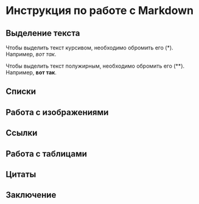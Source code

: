 # Инструкция по работе с Markdown 
## Выделение текста 

Чтобы выделить текст курсивом, необходимо обромить его (*). Например, *вот так*.

Чтобы выделить текст полужирным, необходимо обромить его (**). Например, **вот так**.

## Списки 
## Работа с изображениями 
## Ccылки
## Работа с таблицами 
## Цитаты
## Заключение 